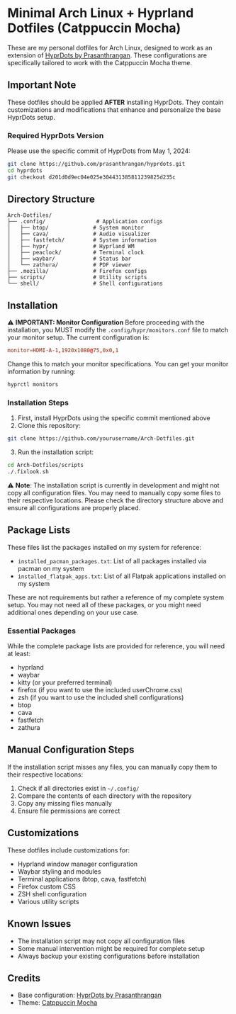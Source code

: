 # Minimal Arch Linux + Hyprland Dotfiles (Catppuccin Mocha)

These are my personal dotfiles for Arch Linux, designed to work as an extension of [HyprDots by Prasanthrangan](https://github.com/prasanthrangan/hyprdots). These configurations are specifically tailored to work with the Catppuccin Mocha theme.

## Important Note

These dotfiles should be applied **AFTER** installing HyprDots. They contain customizations and modifications that enhance and personalize the base HyprDots setup.

### Required HyprDots Version

Please use the specific commit of HyprDots from May 1, 2024:

```bash
git clone https://github.com/prasanthrangan/hyprdots.git
cd hyprdots
git checkout d201d0d9ec04e025e304431385811239825d235c
```

## Directory Structure

```
Arch-Dotfiles/
├── .config/                # Application configs
│   ├── btop/              # System monitor
│   ├── cava/              # Audio visualizer
│   ├── fastfetch/         # System information
│   ├── hypr/              # Hyprland WM
│   ├── peaclock/          # Terminal clock
│   ├── waybar/            # Status bar
│   └── zathura/           # PDF viewer
├── .mozilla/              # Firefox configs
├── scripts/               # Utility scripts
└── shell/                 # Shell configurations
```

## Installation

⚠️ **IMPORTANT: Monitor Configuration**
Before proceeding with the installation, you MUST modify the `.config/hypr/monitors.conf` file to match your monitor setup. The current configuration is:

```conf
monitor=HDMI-A-1,1920x1080@75,0x0,1
```

Change this to match your monitor specifications. You can get your monitor information by running:

```bash
hyprctl monitors
```

### Installation Steps

1. First, install HyprDots using the specific commit mentioned above
2. Clone this repository:

```bash
git clone https://github.com/yourusername/Arch-Dotfiles.git
```

3. Run the installation script:

```bash
cd Arch-Dotfiles/scripts
./.fixlook.sh
```

⚠️ **Note**: The installation script is currently in development and might not copy all configuration files. You may need to manually copy some files to their respective locations. Please check the directory structure above and ensure all configurations are properly placed.

## Package Lists

These files list the packages installed on my system for reference:

- `installed_pacman_packages.txt`: List of all packages installed via pacman on my system
- `installed_flatpak_apps.txt`: List of all Flatpak applications installed on my system

These are not requirements but rather a reference of my complete system setup. You may not need all of these packages, or you might need additional ones depending on your use case.

### Essential Packages

While the complete package lists are provided for reference, you will need at least:

- hyprland
- waybar
- kitty (or your preferred terminal)
- firefox (if you want to use the included userChrome.css)
- zsh (if you want to use the included shell configurations)
- btop
- cava
- fastfetch
- zathura

## Manual Configuration Steps

If the installation script misses any files, you can manually copy them to their respective locations:

1. Check if all directories exist in `~/.config/`
2. Compare the contents of each directory with the repository
3. Copy any missing files manually
4. Ensure file permissions are correct

## Customizations

These dotfiles include customizations for:

- Hyprland window manager configuration
- Waybar styling and modules
- Terminal applications (btop, cava, fastfetch)
- Firefox custom CSS
- ZSH shell configuration
- Various utility scripts

## Known Issues

- The installation script may not copy all configuration files
- Some manual intervention might be required for complete setup
- Always backup your existing configurations before installation

## Credits

- Base configuration: [HyprDots by Prasanthrangan](https://github.com/prasanthrangan/hyprdots)
- Theme: [Catppuccin Mocha](https://github.com/catppuccin/catppuccin)
